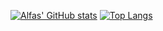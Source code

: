 <!---
<p align="center">
  <img alt="GitHub Stats" src="https://github-readme-stats.vercel.app/api?username=alfasst&count_private=true&show_icons=true">  
</p>
-->
[![Alfas' GitHub stats](https://github-readme-stats.vercel.app/api?username=alfasst)](https://github.com/anuraghazra/github-readme-stats)
[![Top Langs](https://github-readme-stats.vercel.app/api/top-langs/?username=alfasst)](https://github.com/anuraghazra/github-readme-stats)
